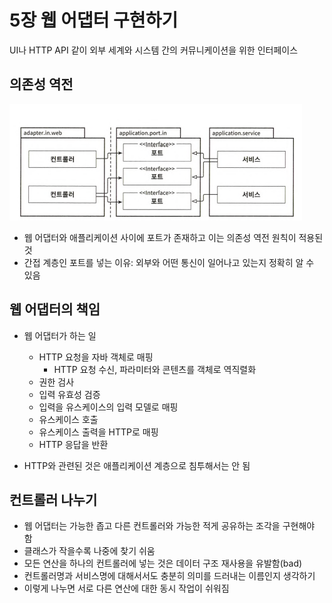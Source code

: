 # 5장 웹 어댑터 구현하기

UI나 HTTP API 같이 외부 세계와 시스템 간의 커뮤니케이션을 위한 인터페이스

## 의존성 역전

![img.png](img.png)

- 웹 어댑터와 애플리케이션 사이에 포트가 존재하고 이는 의존성 역전 원칙이 적용된 것
- 간접 계층인 포트를 넣는 이유: 외부와 어떤 통신이 일어나고 있는지 정확히 알 수 있음

## 웹 어댑터의 책임

- 웹 어댑터가 하는 일
    - HTTP 요청을 자바 객체로 매핑
        - HTTP 요청 수신, 파라미터와 콘텐츠를 객체로 역직렬화
    - 권한 검사
    - 입력 유효성 검증
    - 입력을 유스케이스의 입력 모델로 매핑
    - 유스케이스 호출
    - 유스케이스 출력을 HTTP로 매핑
    - HTTP 응답을 반환
  
- HTTP와 관련된 것은 애플리케이션 계층으로 침투해서는 안 됨

## 컨트롤러 나누기

- 웹 어댑터는 가능한 좁고 다른 컨트롤러와 가능한 적게 공유하는 조각을 구현해야 함
- 클래스가 작을수록 나중에 찾기 쉬움
- 모든 연산을 하나의 컨트롤러에 넣는 것은 데이터 구조 재사용을 유발함(bad)
- 컨트롤러명과 서비스명에 대해서서도 충분히 의미를 드러내는 이름인지 생각하기
- 이렇게 나누면 서로 다른 연산에 대한 동시 작업이 쉬워짐


